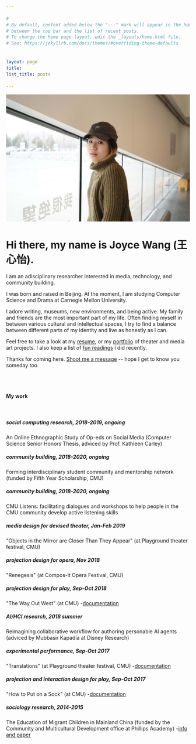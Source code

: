 ```yaml
---

#
# By default, content added below the "---" mark will appear in the home page
# between the top bar and the list of recent posts.
# To change the home page layout, edit the _layouts/home.html file.
# See: https://jekyllrb.com/docs/themes/#overriding-theme-defaults


layout: page
title:  
list_title: posts

---
```


<img src="/assets/headshot_3.jpeg" class="img-headshot" alt="">

# Hi there, my name is Joyce Wang (王心怡).

I am an adisciplinary researcher interested in media, technology, and community building. 

I was born and raised in Beijing. At the moment, I am studying Computer Science and Drama at Carnegie Mellon University. 

I adore writing, museums, new environments, and being active. My family and friends are the most important part of my life. Often finding myself in between various cultural and intellectual spaces, I try to find a balance between different parts of my identity and live as honestly as I can.

<!-- I am always curious about how people who think differently can empower each other. Many of my recent and current projects are inherently about decoding, bridging, and celebrating differences, through means such as performance, computation, community dialogues, and research. Last year, I directed an experimental performance piece about language and empathy. I worked at Disney Research for a summer and made a tool that helps creative writers and engineers collaboratively author AI agents. In school, I lead an initiative dedicated to helping students develop active listening skills. I am also being funded by my university to work on a year-long project that aims to facilitate interdisciplinary studies for undergraduate students.

 -->

Feel free to take a look at my [resume](/cv), or my [portfolio](/gallery) of theater and media art projects. I also keep a list of [fun readings](/readings)  I did recently. 

Thanks for coming here. [Shoot me a message](mailto:joycexinyiwang@cmu.edu) -- hope I get to know you someday too.

<br>

<br>

#### My work
<br>

##### social computing research, 2018-2019, ongoing
An Online Ethnographic Study of Op-eds on Social Media (Computer Science Senior Honors Thesis, adviced by Prof. Kathleen Carley)

##### community building, 2018-2020, ongoing
Forming interdisciplinary student community and mentorship network (funded by Fifth Year Scholarship, CMU)

##### community building, 2018-2020, ongoing
CMU Listens: facilitating dialogues and workshops to help people in the CMU community develop active listening skills

##### media design for devised theater, Jan-Feb 2019
"Objects in the Mirror are Closer Than They Appear" (at Playground theater festival, CMU)

##### projection design for opera, Nov 2018
"Renegesis" (at Compos-it Opera Festival, CMU)

##### projection design for play, Sep-Oct 2018
"The Way Out West" (at CMU) -[documentation](/theater/2018/10/04/WoW.html)

##### AI/HCI research, 2018 summer
Reimagining collaborative workflow for authoring personable AI agents (adviced by Mubbasir Kapadia at Disney Research)

##### experimental performance, Sep-Oct 2017
"Translations" (at Playground theater festival, CMU) -[documentation](/theater/2017/12/10/Translations.html)

##### projection and interaction design for play, Sep-Oct 2017
"How to Put on a Sock" (at CMU) -[documentation](/theater/2017/11/05/Sock.html)

##### sociology research, 2014-2015
The Education of Migrant Children in Mainland China (funded by the Community and Multicultural Development office at Phillips Academy) -[info and paper](/research/2015/01/20/CAMD.html)
